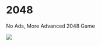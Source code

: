 # 2048
No Ads, More Advanced 2048 Game

![](https://github.com/tomwillow/2048/blob/master/Snap/Snap1.jpg)
